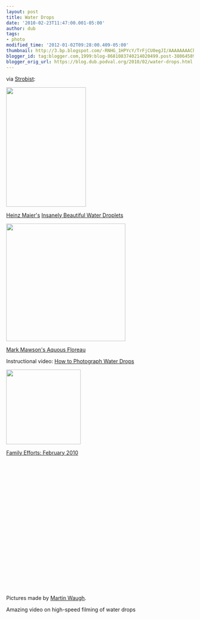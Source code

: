 ```yaml
---
layout: post
title: Water Drops
date: '2010-02-23T11:47:00.001-05:00'
author: dub
tags:
- photo
modified_time: '2012-01-02T09:28:00.409-05:00'
thumbnail: http://3.bp.blogspot.com/-RNHG_1HPYcY/TrFjCU0egJI/AAAAAAAACks/CAcwCp8s-QM/s72-c/HeinzDrop.jpg
blogger_id: tag:blogger.com,1999:blog-8681083740214020499.post-3806458934338955527
blogger_orig_url: https://blog.dub.podval.org/2010/02/water-drops.html
---
```


via [Strobist](http://draft.blogger.com/strobist.com):

<a href="http://3.bp.blogspot.com/-RNHG_1HPYcY/TrFjCU0egJI/AAAAAAAACks/CAcwCp8s-QM/s320/HeinzDrop.jpg">
<img src="http://3.bp.blogspot.com/-RNHG_1HPYcY/TrFjCU0egJI/AAAAAAAACks/CAcwCp8s-QM/s320/HeinzDrop.jpg" height="320" width="214"/>
</a>

[Heinz Maier's](http://strobist.blogspot.com/2011/11/heinz-maiers-insanely-beautiful-water.html)
[Insanely Beautiful Water Droplets](http://www.flickr.com/photos/cymaii/sets/72157625675697795/)


<a href="http://www.thisiscolossal.com/wp-content/uploads/2011/12/aqueous-11.jpg">
<img src="http://www.thisiscolossal.com/wp-content/uploads/2011/12/aqueous-11.jpg" height="315" width="320"/>
</a>

[Mark Mawson's Aquous Floreau](http://markmawson.com/)


Instructional video: [How to Photograph Water Drops](http://www.strobist.blogspot.com/2009/05/how-to-photograph-water-drops-with-one.html)

<a href="http://lh5.ggpht.com/_SW7CpSW40no/S4DdpAotgfE/AAAAAAAAdNQ/zx4e6kWcVz0/s160-c/2010FebruaryWaterDrops.jpg">
<img src="http://lh5.ggpht.com/_SW7CpSW40no/S4DdpAotgfE/AAAAAAAAdNQ/zx4e6kWcVz0/s160-c/2010FebruaryWaterDrops.jpg" height="200" width="200"/>
</a>

[Family Efforts: February 2010](http://picasaweb.google.com/leoniddubinsky/2010FebruaryWaterDrops?feat=embedwebsite)

<object height="344" width="425">
  <param name="movie" value="http://www.youtube.com/v/fwExpFDUC9Y&color1=0xb1b1b1&color2=0xcfcfcf&hl=en_US&feature=player_embedded&fs=1"></param>
  <param name="allowFullScreen" value="true"></param>
  <param name="allowScriptAccess" value="always"></param>
  <embed src="http://www.youtube.com/v/fwExpFDUC9Y&color1=0xb1b1b1&color2=0xcfcfcf&hl=en_US&feature=player_embedded&fs=1"
      allowfullscreen="true"
      allowScriptAccess="always"
      width="425" height="344">
  </embed>
</object>

Pictures made by [Martin Waugh](http://www.liquidsculpture.com/fine_art/index.htm).

Amazing video on high-speed filming of water drops

<object height="344" width="425">
  <param name="movie" value="http://www.youtube.com/v/VoQ0DQpwwHU&color1=0xb1b1b1&color2=0xcfcfcf&hl=en_US&feature=player_embedded&fs=1"></param>
  <param name="allowFullScreen" value="true"></param>
  <param name="allowScriptAccess" value="always"></param>
  <embed src="http://www.youtube.com/v/VoQ0DQpwwHU&color1=0xb1b1b1&color2=0xcfcfcf&hl=en_US&feature=player_embedded&fs=1"
     allowfullscreen="true"
     allowScriptAccess="always"
     width="425" height="344">
  </embed>
</object>

